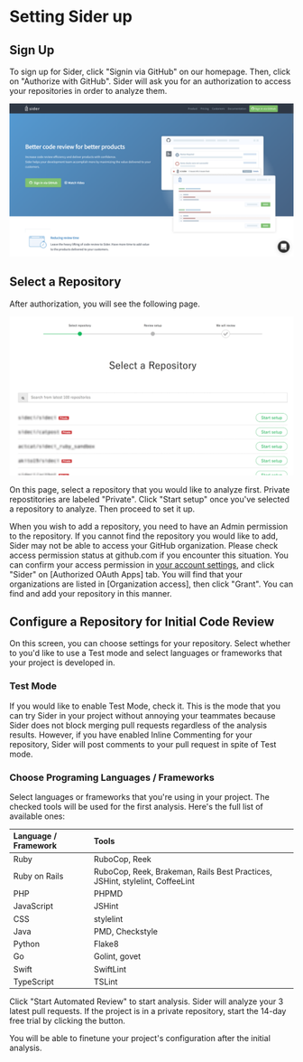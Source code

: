 # Setting Sider up

## Sign Up

To sign up for Sider, click "Signin via GitHub" on our homepage. Then, click on "Authorize with GitHub". Sider will ask you for an authorization to access your repositories in order to analyze them.

![heroarea](../.gitbook/assets/heroarea-signup.png)

## Select a Repository

After authorization, you will see the following page.

![Select a repository](../.gitbook/assets/select-a-repository.png)

On this page, select a repository that you would like to analyze first. Private repostitories are labeled "Private". Click "Start setup" once you've selected a repository to analyze. Then proceed to set it up.

When you wish to add a repository, you need to have an Admin permission to the repository. If you cannot find the repository you would like to add, Sider may not be able to access your GitHub organization. Please check access permission status at github.com if you encounter this situation. You can confirm your access permission in [your account settings](https://github.com/settings/profile), and click "Sider" on \[Authorized OAuth Apps\] tab. You will find that your organizations are listed in \[Organization access\], then click "Grant". You can find and add your repository in this manner.

## Configure a Repository for Initial Code Review

On this screen, you can choose settings for your repository. Select whether to you'd like to use a Test mode and select languages or frameworks that your project is developed in.

### Test Mode

If you would like to enable Test Mode, check it. This is the mode that you can try Sider in your project without annoying your teammates because Sider does not block merging pull requests regardless of the analysis results. However, if you have enabled Inline Commenting for your repository, Sider will post comments to your pull request in spite of Test mode.

### Choose Programing Languages / Frameworks

Select languages or frameworks that you're using in your project. The checked tools will be used for the first analysis. Here's the full list of available ones:

| Language / Framework | Tools |
| :------------------- | :---- |
| Ruby | RuboCop, Reek |
| Ruby on Rails | RuboCop, Reek, Brakeman, Rails Best Practices, JSHint, stylelint, CoffeeLint |
| PHP | PHPMD |
| JavaScript | JSHint |
| CSS | stylelint |
| Java | PMD, Checkstyle |
| Python | Flake8 |
| Go | Golint, govet |
| Swift | SwiftLint |
| TypeScript | TSLint |

Click "Start Automated Review" to start analysis. Sider will analyze your 3 latest pull requests. If the project is in a private repository, start the 14-day free trial by clicking the button.

You will be able to finetune your project's configuration after the initial analysis.

